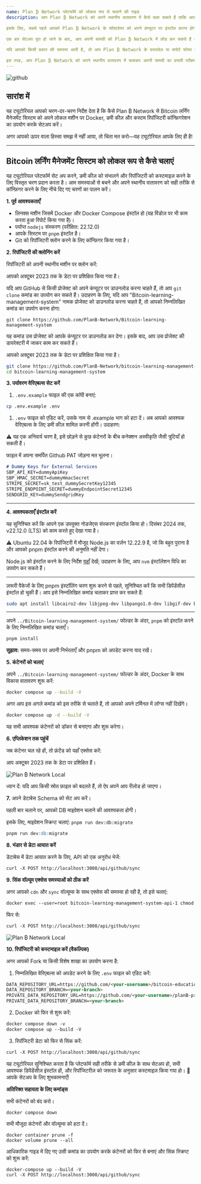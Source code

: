 ```yaml
---
name: Plan ₿ Network प्लेटफॉर्म को लोकल रूप से चलाने की गाइड
description: आप Plan ₿ Network को अपने स्थानीय वातावरण में कैसे चला सकते हैं ताकि आप अपने शैक्षिक सामग्री योगदान या प्रूफरीडिंग/समीक्षा का परीक्षण कर सकें? 

इसके लिए, सबसे पहले आपको Plan ₿ Network के सॉफ़्टवेयर को अपने कंप्यूटर पर इंस्टॉल करना होगा। इसके बाद, आपको आवश्यक डिपेंडेंसीज़ और टूल्स को सेटअप करना होगा जो Plan ₿ Network के साथ काम करने के लिए जरूरी हैं। 

एक बार सेटअप पूरा हो जाने के बाद, आप अपनी सामग्री को Plan ₿ Network में लोड कर सकते हैं और उसे स्थानीय रूप से चला सकते हैं। इससे आप अपनी सामग्री का परीक्षण कर सकते हैं, उसमें सुधार कर सकते हैं और यह सुनिश्चित कर सकते हैं कि वह सही तरीके से काम कर रही है। 

यदि आपको किसी प्रकार की समस्या आती है, तो आप Plan ₿ Network के दस्तावेज़ या सपोर्ट फोरम की मदद ले सकते हैं। वहां आपको कई उपयोगी टिप्स और समाधान मिल सकते हैं। 

इस तरह, आप Plan ₿ Network को अपने स्थानीय वातावरण में चलाकर अपनी सामग्री का प्रभावी परीक्षण कर सकते हैं।
---
```

![github](assets/cover.webp)

## सारांश में

यह ट्यूटोरियल आपको चरण-दर-चरण निर्देश देता है कि कैसे Plan ₿ Network से Bitcoin लर्निंग मैनेजमेंट सिस्टम को अपने लोकल मशीन पर Docker, डमी कीज़ और कस्टम रिपॉजिटरी कॉन्फ़िगरेशन का उपयोग करके सेटअप करें।

अगर आपको ऊपर वाला हिस्सा समझ में नहीं आया, तो चिंता मत करो—यह ट्यूटोरियल आपके लिए ही है!

---
## **Bitcoin लर्निंग मैनेजमेंट सिस्टम को लोकल रूप से कैसे चलाएं**

यह ट्यूटोरियल प्लेटफॉर्म सेट अप करने, डमी कीज़ को संभालने और रिपॉजिटरी को कस्टमाइज़ करने के लिए विस्तृत चरण प्रदान करता है। आम समस्याओं से बचने और अपने स्थानीय वातावरण को सही तरीके से कॉन्फ़िगर करने के लिए नीचे दिए गए चरणों का पालन करें।

**1. पूर्व आवश्यकताएँ**


- लिनक्स मशीन जिसमें Docker और Docker Compose इंस्टॉल हो (यह विंडोज़ पर भी काम करता हुआ रिपोर्ट किया गया है)।
- पर्याप्त `nodejs` संस्करण (परीक्षित: 22.12.0)
- आपके सिस्टम पर `pnpm` इंस्टॉल है।
- Git को रिपॉजिटरी क्लोन करने के लिए कॉन्फ़िगर किया गया है।

**2. रिपॉजिटरी की क्लोनिंग करें**

रिपॉजिटरी को अपनी स्थानीय मशीन पर क्लोन करें:

आपको अक्टूबर 2023 तक के डेटा पर प्रशिक्षित किया गया है।

यदि आप GitHub से किसी प्रोजेक्ट को अपने कंप्यूटर पर डाउनलोड करना चाहते हैं, तो आप `git clone` कमांड का उपयोग कर सकते हैं। उदाहरण के लिए, यदि आप "Bitcoin-learning-management-system" नामक प्रोजेक्ट को डाउनलोड करना चाहते हैं, तो आपको निम्नलिखित कमांड का उपयोग करना होगा:

```
git clone https://github.com/PlanB-Network/Bitcoin-learning-management-system
```

यह कमांड उस प्रोजेक्ट को आपके कंप्यूटर पर डाउनलोड कर देगा। इसके बाद, आप उस प्रोजेक्ट की डायरेक्टरी में जाकर काम कर सकते हैं।

आपको अक्टूबर 2023 तक के डेटा पर प्रशिक्षित किया गया है।

```bash
git clone https://github.com/PlanB-Network/bitcoin-learning-management-system
cd bitcoin-learning-management-system
```

**3. पर्यावरण वेरिएबल्स सेट करें**

1. `.env.example` फाइल की एक कॉपी बनाएं:

```bash
cp .env.example .env
```

1. `.env` फाइल को एडिट करें, उसके नाम से .example भाग को हटा दें। अब आपको आवश्यक वेरिएबल्स के लिए डमी कीज़ शामिल करनी होंगी। उदाहरण:

⚠️ यह एक अनिवार्य चरण है, इसे छोड़ने से कुछ कंटेनरों के बीच कनेक्शन अस्वीकृति जैसी त्रुटियाँ हो सकती हैं।

फाइल में अपना समर्पित Github PAT जोड़ना मत भूलना।

```markdown
# Dummy Keys for External Services
SBP_API_KEY=dummyApiKey
SBP_HMAC_SECRET=dummyHmacSecret
STRIPE_SECRET=sk_test_dummySecretKey12345
STRIPE_ENDPOINT_SECRET=dummyEndpointSecret12345
SENDGRID_KEY=dummySendgridKey
```

---
**4. आवश्यकताएँ इंस्टॉल करें**

यह सुनिश्चित करें कि आपने एक उपयुक्त नोडजेएस संस्करण इंस्टॉल किया हो। दिसंबर 2024 तक, v22.12.0 (LTS) को काम करते हुए देखा गया है।

⚠️ Ubuntu 22.04 के रिपॉजिटरी में मौजूद Node.js का वर्ज़न 12.22.9 है, जो कि बहुत पुराना है और आपको pnpm इंस्टॉल करने की अनुमति नहीं देगा।

Node.js को इंस्टॉल करने के लिए निर्देश [यहाँ](https://nodejs.org/en/download/package-manager) देखें; उदाहरण के लिए, आप `nvm` इंस्टॉलेशन विधि का उपयोग कर सकते हैं।

---
ज़रूरी पैकेजों के लिए pnpm इंस्टॉलिंग चरण शुरू करने से पहले, सुनिश्चित करें कि सभी डिपेंडेंसीज़ इंस्टॉल हो चुकी हैं। आप इसे निम्नलिखित कमांड चलाकर प्राप्त कर सकते हैं:

```bash
sudo apt install libcairo2-dev libjpeg-dev libpango1.0-dev libgif-dev build-essential g++ libpixman-1-dev
```

---
अपने `../Bitcoin-learning-management-system/` फोल्डर के अंदर, `pnpm` को इंस्टॉल करने के लिए निम्नलिखित कमांड चलाएँ।

```bash
pnpm install
```

__सुझाव:__ समय-समय पर अपनी निर्भरताएँ और pnpm को अपडेट करना याद रखें।

**5. कंटेनरों को चलाएं**

अपने `../Bitcoin-learning-management-system/` फोल्डर के अंदर, Docker के साथ विकास वातावरण शुरू करें:

```bash
docker compose up --build -V
```

अगर आप इस अगले कमांड को इस तरीके से चलाते हैं, तो आपको अपने टर्मिनल में लॉग्स नहीं दिखेंगे।

```bash
docker compose up -d --build -V
```

यह सभी आवश्यक कंटेनरों को डॉकर से बनाएगा और शुरू करेगा।

**6. एप्लिकेशन तक पहुंचें**

जब कंटेनर चल रहे हों, तो फ्रंटेंड को यहाँ एक्सेस करें:

आप अक्टूबर 2023 तक के डेटा पर प्रशिक्षित हैं।

![Plan ₿ Network Local](assets/en/1.webp)

ध्यान दें: यदि आप किसी स्रोत फ़ाइल को बदलते हैं, तो ऐप अपने आप रीलोड हो जाएगा।

**7.** अपने डेटाबेस Schema को सेट अप करें।

पहली बार चलाने पर, आपको DB माइग्रेशन चलाने की आवश्यकता होगी।

इसके लिए, माइग्रेशन स्क्रिप्ट चलाएं: `pnpm run dev:db:migrate`

```markdown
pnpm run dev:db:migrate
```

**8. भंडार से डेटा आयात करें**

डेटाबेस में डेटा आयात करने के लिए, API को एक अनुरोध भेजें:

```markdown
curl -X POST http://localhost:3000/api/github/sync
```

**9. सिंक वॉल्यूम एक्सेस समस्याओं को ठीक करें**

अगर आपको `cdn` और `sync` वॉल्यूम्स के साथ एक्सेस की समस्या हो रही है, तो इसे चलाएं:

```markdown
docker exec --user=root bitcoin-learning-management-system-api-1 chmod 777 /tmp/{sync,cdn}
```

फिर से:

```markdown
curl -X POST http://localhost:3000/api/github/sync
```

![Plan ₿ Network Local](assets/en/2.webp)

**10. रिपॉजिटरी को कस्टमाइज़ करें (वैकल्पिक)**

अगर आपको Fork या किसी विशेष शाखा का उपयोग करना है:

1. निम्नलिखित वेरिएबल्स को अपडेट करने के लिए `.env` फाइल को एडिट करें:

```markdown
DATA_REPOSITORY_URL=https://github.com/<your-username>/bitcoin-educational-content.git
DATA_REPOSITORY_BRANCH=<your-branch>
PRIVATE_DATA_REPOSITORY_URL=https://github.com/<your-username>/planB-premium-content.git
PRIVATE_DATA_REPOSITORY_BRANCH=<your-branch>
```

2. Docker को फिर से शुरू करें:

```markdown
docker compose down -v
docker compose up --build -V
```

3. रिपॉजिटरी डेटा को फिर से सिंक करें:

```markdown
curl -X POST http://localhost:3000/api/github/sync
```

यह ट्यूटोरियल सुनिश्चित करता है कि प्लेटफॉर्म सही तरीके से डमी कीज़ के साथ सेटअप हो, सभी आवश्यक डिपेंडेंसीज़ इंस्टॉल हों, और रिपॉजिटरीज़ को जरूरत के अनुसार कस्टमाइज़ किया गया हो। 🎉 आपके सेटअप के लिए शुभकामनाएँ!

**अतिरिक्त सहायता के लिए कमांड्स**

सभी कंटेनरों को बंद करो।

```
docker compose down
```

सभी मौजूदा कंटेनरों और वॉल्यूम्स को हटा दें।

```
docker container prune -f
docker volume prune --all
```

आधिकारिक गाइड में दिए गए उसी कमांड का उपयोग करके कंटेनरों को फिर से बनाएं और सिंक स्क्रिप्ट को शुरू करें:

```
docker-compose up --build -V
curl -X POST http://localhost:3000/api/github/sync
```
